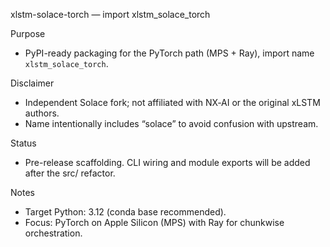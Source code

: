 xlstm-solace-torch — import xlstm_solace_torch

Purpose
- PyPI-ready packaging for the PyTorch path (MPS + Ray), import name `xlstm_solace_torch`.

Disclaimer
- Independent Solace fork; not affiliated with NX‑AI or the original xLSTM authors.
- Name intentionally includes “solace” to avoid confusion with upstream.

Status
- Pre-release scaffolding. CLI wiring and module exports will be added after the src/ refactor.

Notes
- Target Python: 3.12 (conda base recommended).
- Focus: PyTorch on Apple Silicon (MPS) with Ray for chunkwise orchestration.
